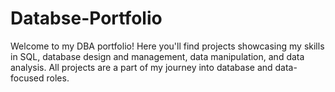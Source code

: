# Databse-Portfolio
Welcome to my DBA portfolio! Here you'll find projects showcasing my skills in SQL, database design and management, data manipulation, and data analysis. All projects are a part of my journey into database and data-focused roles.
